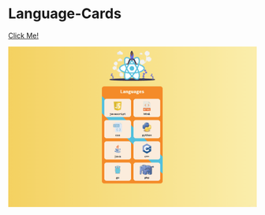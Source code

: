 # Language-Cards

[Click Me!](https://language-cards-react-2022.netlify.app/)

![screenshot](https://github.com/omersb/Language-Cards/blob/master/language-cards.gif)
